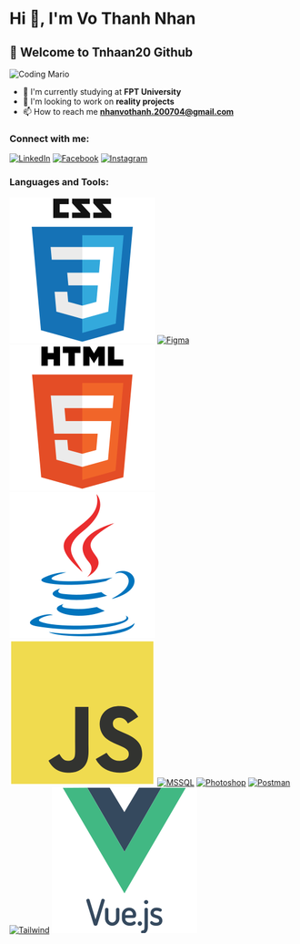 # Hi 👋, I'm Vo Thanh Nhan

## 👋 Welcome to Tnhaan20 Github

![Coding Mario](https://preview.redd.it/05uhd2ihjs671.gif?width=1920&auto=webp&s=2cfe2e79dafaccd849f4d2b7f2622ea565c748af)

- 🌱 I'm currently studying at **FPT University**
- 🤝 I'm looking to work on **reality projects**
- 📫 How to reach me **nhanvothanh.200704@gmail.com**

### Connect with me:

[![LinkedIn](https://raw.githubusercontent.com/rahuldkjain/github-profile-readme-generator/master/src/images/icons/Social/linked-in-alt.svg)](https://linkedin.com/in/nhanvt2004/)
[![Facebook](https://raw.githubusercontent.com/rahuldkjain/github-profile-readme-generator/master/src/images/icons/Social/facebook.svg)](https://fb.com/vothanhnhan04)
[![Instagram](https://raw.githubusercontent.com/rahuldkjain/github-profile-readme-generator/master/src/images/icons/Social/instagram.svg)](https://instagram.com/tnhaan.nef)

### Languages and Tools:

[![CSS3](https://raw.githubusercontent.com/devicons/devicon/master/icons/css3/css3-original-wordmark.svg)](https://www.w3schools.com/css/)
[![Figma](https://www.vectorlogo.zone/logos/figma/figma-icon.svg)](https://www.figma.com/)
[![HTML5](https://raw.githubusercontent.com/devicons/devicon/master/icons/html5/html5-original-wordmark.svg)](https://www.w3.org/html/)
[![Java](https://raw.githubusercontent.com/devicons/devicon/master/icons/java/java-original.svg)](https://www.java.com)
[![JavaScript](https://raw.githubusercontent.com/devicons/devicon/master/icons/javascript/javascript-original.svg)](https://developer.mozilla.org/en-US/docs/Web/JavaScript)
[![MSSQL](https://laphroaig-apple.com/wp-content/uploads/2020/09/sqlserver.png)](https://learn.microsoft.com/en-us/sql/sql-server)
[![Photoshop](https://static-00.iconduck.com/assets.00/photoshop-icon-1024x999-xhts0syq.png)](https://www.photoshop.com/en)
[![Postman](https://www.vectorlogo.zone/logos/getpostman/getpostman-icon.svg)](https://postman.com)
[![Tailwind](https://www.vectorlogo.zone/logos/tailwindcss/tailwindcss-icon.svg)](https://tailwindcss.com/)
[![Vue.js](https://raw.githubusercontent.com/devicons/devicon/master/icons/vuejs/vuejs-original-wordmark.svg)](https://vuejs.org/)
